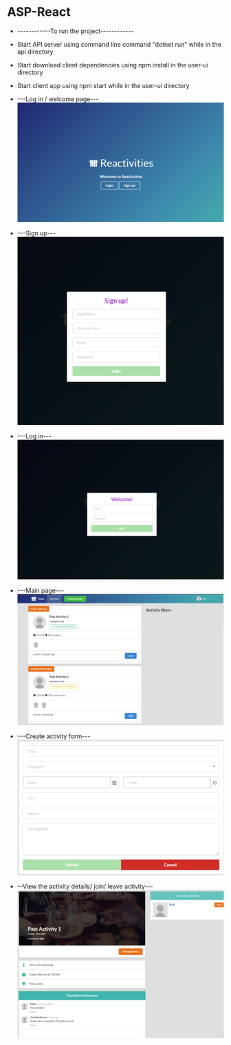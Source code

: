 # ASP-React

* ------------To run the project------------
* Start API server using command line command "dotnet run" while in the api directory
* Start download client dependencies using npm install in the user-ui directory
* Start client app using npm start while in the user-ui directory

* ---Log in / welcome page---
![alt text](https://github.com/PMarchante/ASP-React/blob/master/ReadmePictures/Homepage.png)

* ---Sign up---
![alt text](https://github.com/PMarchante/ASP-React/blob/master/ReadmePictures/sign%20up.png)

* ---Log in---
![alt text](https://github.com/PMarchante/ASP-React/blob/master/ReadmePictures/log%20in%20page.png)

* ---Main page---
![alt text](https://github.com/PMarchante/ASP-React/blob/master/ReadmePictures/main%20page.png)

* ---Create activity form---
![alt text](https://github.com/PMarchante/ASP-React/blob/master/ReadmePictures/create%20page.png)

* --View the activity details/ join/ leave activity---
![alt text](https://github.com/PMarchante/ASP-React/blob/master/ReadmePictures/details%20page.png)